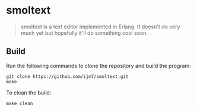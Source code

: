 # smoltext  
> smoltext is a text editor implemented in Erlang. It doesn't do very much yet but hopefully it'll do something cool soon.    
  
## Build  
Run the following commands to clone the repository and build the program:    
```  
git clone https://github.com/ijm7/smoltext.git  
make  
```  
To clean the build:  
```  
make clean  
```  

